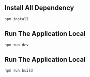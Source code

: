 ## Install All Dependency
```npm install```

## Run The Application Local
```npm run dev```

## Run The Application Local
```npm run build```

